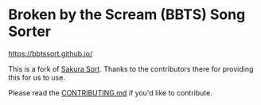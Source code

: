 # Broken by the Scream (BBTS) Song Sorter

https://bbtssort.github.io/

This is a fork of [Sakura Sort](https://github.com/sakurasort/sakurasort.github.io). Thanks to the contributors there for providing this for us to use.

Please read the [CONTRIBUTING.md](./.github/CONTRIBUTING.md) if you'd like to contribute.
